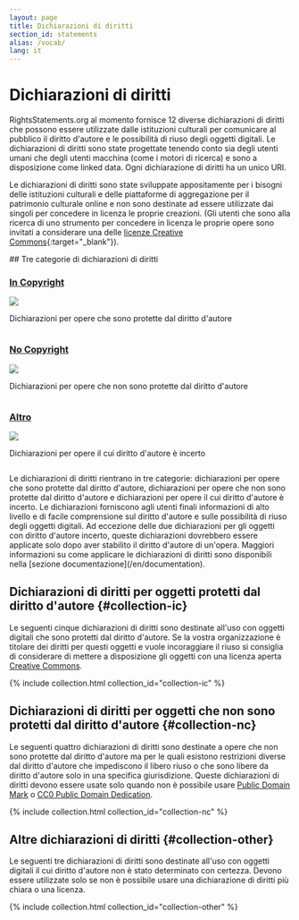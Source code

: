 ```yaml
---
layout: page
title: Dichiarazioni di diritti
section_id: statements
alias: /vocab/
lang: it
---
```


# Dichiarazioni di diritti

RightsStatements.org al momento fornisce 12 diverse dichiarazioni di diritti che possono essere utilizzate dalle istituzioni culturali per comunicare al pubblico il diritto d'autore e le possibilità di riuso degli oggetti digitali. Le dichiarazioni di diritti sono state progettate tenendo conto sia degli utenti umani che degli utenti macchina (come i motori di ricerca) e sono a disposizione come linked data. Ogni dichiarazione di diritti ha un unico URI.

Le dichiarazioni di diritti sono state sviluppate appositamente per i bisogni delle istituzioni culturali e delle piattaforme di aggregazione per il patrimonio culturale online e non sono destinate ad essere utilizzate dai singoli per concedere in licenza le proprie creazioni. (Gli utenti che sono alla ricerca di uno strumento per concedere in licenza le proprie opere sono invitati a considerare una delle [licenze Creative Commons](https://creativecommons.org/licenses/){:target="_blank"}).

<div class="box">
## Tre categorie di dichiarazioni di diritti 

<div class="row" markdown="0">
<div class="medium-4 columns">
<div class="statements-category-teaser">
<a href="#collection-ic"><h3>In Copyright</h3></a>
<a href="#collection-ic">
<img src="{{ site.url }}{{ site.baseurl }}/files/icons/InC.Icon-Only.dark.svg" />
</a>
<p>Dichiarazioni per opere che sono protette dal diritto d'autore</p>
</div>
</div>
<div class="medium-4 columns">
<div class="statements-category-teaser">
<a href="#collection-nc"><h3>No Copyright</h3></a>
<a href="#collection-nc">
<img src="{{ site.url }}{{ site.baseurl }}/files/icons/NoC.Icon-Only.dark.svg" />
</a>
<p>Dichiarazioni per opere che non sono protette dal diritto d'autore</p>
</div>
</div>
<div class="medium-4 columns">
<div class="statements-category-teaser">
<a href="#collection-other"><h3>Altro</h3></a>
<a href="#collection-other">
<img src="{{ site.url }}{{ site.baseurl }}/files/icons/Other.Icon-Only.dark.svg" />
</a>
<p>Dichiarazioni per opere il cui diritto d'autore è incerto</p>
</div>
</div>
</div>
<div>
<p>Le dichiarazioni di diritti rientrano in tre categorie: dichiarazioni per opere che sono protette dal diritto d'autore, dichiarazioni per opere che non sono protette dal diritto d'autore e dichiarazioni per opere il cui diritto d'autore è incerto. Le dichiarazioni forniscono agli utenti finali informazioni di alto livello e di facile comprensione sul diritto d'autore e sulle possibilità di riuso degli oggetti digitali. Ad eccezione delle due dichiarazioni per gli oggetti con diritto d'autore incerto, queste dichiarazioni dovrebbero essere applicate solo dopo aver stabilito il diritto d'autore di un'opera. Maggiori informazioni su come applicare le dichiarazioni di diritti sono disponibili nella [sezione documentazione](/en/documentation).</p>
</div>

</div>

## Dichiarazioni di diritti per oggetti protetti dal diritto d'autore  {#collection-ic}

Le seguenti cinque dichiarazioni di diritti sono destinate all'uso con oggetti digitali che sono protetti dal diritto d'autore. Se la vostra organizzazione è titolare dei diritti per questi oggetti e vuole incoraggiare il riuso si consiglia di considerare di mettere a disposizione gli oggetti con una licenza aperta [Creative Commons](https://creativecommons.org/licenses/).

{% include collection.html collection_id="collection-ic" %}

## Dichiarazioni di diritti per oggetti che non sono protetti dal diritto d'autore {#collection-nc}

Le seguenti quattro dichiarazioni di diritti sono destinate a opere che non sono protette dal diritto d'autore ma per le quali esistono restrizioni diverse dal diritto d'autore che impediscono il libero riuso o che sono libere da diritto d'autore solo in una specifica giurisdizione. Queste dichiarazioni di diritti devono essere usate solo quando non è possibile usare [Public Domain Mark](https://creativecommons.org/publicdomain/mark/1.0/) o [CC0 Public Domain Dedication](https://creativecommons.org/publicdomain/zero/1.0/).

{% include collection.html collection_id="collection-nc" %}

## Altre dichiarazioni di diritti  {#collection-other}

Le seguenti tre dichiarazioni di diritti sono destinate all'uso con oggetti digitali il cui diritto d'autore non è stato determinato con certezza. Devono essere utilizzate solo se non è possibile usare una dichiarazione di diritti più chiara o una licenza.

{% include collection.html collection_id="collection-other" %}
